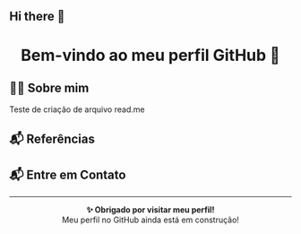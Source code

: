 ## Hi there 👋

<h1 align="center">Bem-vindo ao meu perfil GitHub 👋</h1>

## 🙋‍♂️ Sobre mim
<p> Teste de criação de arquivo read.me</p>

## 📬 Referências

## 📬 Entre em Contato

 ---
<p align="center">
  <strong>✨ Obrigado por visitar meu perfil!</strong><br/>
  Meu perfil no GitHub ainda está em construção!
</p>
